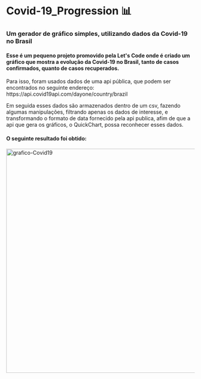 # Covid-19_Progression 📊
<h3> Um gerador de gráfico simples, utilizando dados da Covid-19 no Brasil</h3>
<h4>Esse é um pequeno projeto promovido pela Let's Code onde é criado um gráfico que mostra a evolução da Covid-19 no Brasil, tanto de casos confirmados, quanto de casos recuperados.</h4>
<p>Para isso, foram usados dados de uma api pública, que podem ser encontrados no seguinte endereço: https://api.covid19api.com/dayone/country/brazil</p>
<p>Em seguida esses dados são armazenados dentro de um csv, fazendo algumas manipulações, filtrando apenas os dados de interesse, e transformando o formato de data fornecido pela api publica, afim de que a api que gera os gráficos, o QuickChart, possa reconhecer esses dados. </p>

<h4> O seguinte resultado foi obtido:</h4>


<img align="center" alt="grafico-Covid19" height="600" src="https://raw.githubusercontent.com/pablloedu/Covid-19_Progression/main/meu-primeiro-grafico.png">
    

